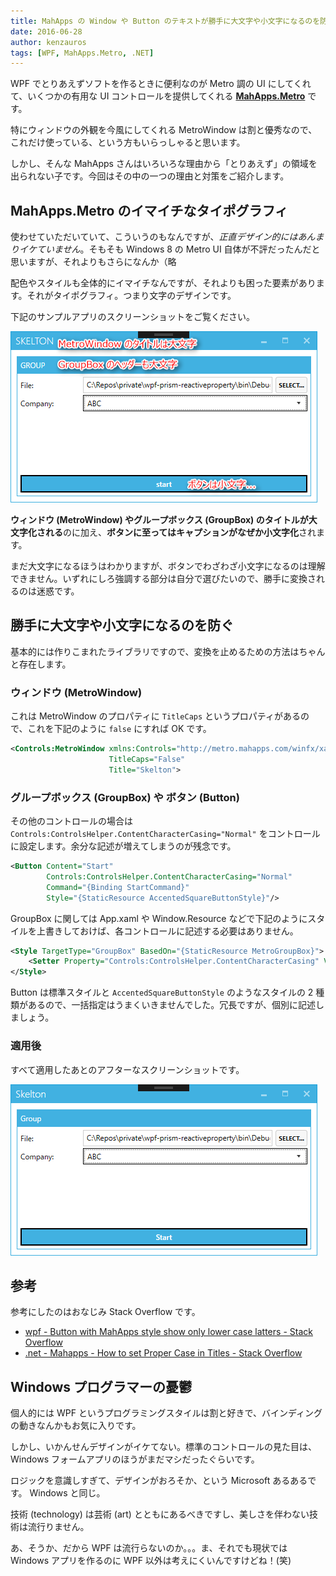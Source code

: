```yaml
---
title: MahApps の Window や Button のテキストが勝手に大文字や小文字になるのを防ぐ
date: 2016-06-28
author: kenzauros
tags: [WPF, MahApps.Metro, .NET]
---
```


WPF でとりあえずソフトを作るときに便利なのが Metro 調の UI にしてくれて、いくつかの有用な UI コントロールを提供してくれる **[MahApps.Metro](http://mahapps.com/)** です。

特にウィンドウの外観を今風にしてくれる MetroWindow は割と優秀なので、これだけ使っている、という方もいらっしゃると思います。

しかし、そんな MahApps さんはいろいろな理由から「とりあえず」の領域を出られない子です。今回はその中の一つの理由と対策をご紹介します。

## MahApps.Metro のイマイチなタイポグラフィ

使わせていただいていて、こういうのもなんですが、*正直デザイン的にはあんまりイケていません*。そもそも Windows 8 の Metro UI 自体が不評だったんだと思いますが、それよりもさらになんか（略

配色やスタイルも全体的にイマイチなんですが、それよりも困った要素があります。それがタイポグラフィ。つまり文字のデザインです。

下記のサンプルアプリのスクリーンショットをご覧ください。

<a href="images/avoid-to-convert-case-automatically-in-wpf-with-mahapps-1.png"><img src="images/avoid-to-convert-case-automatically-in-wpf-with-mahapps-1.png" alt="勝手に大文字やら小文字に変換してくれる MahApps.Metro さん" width="491" height="274" class="aligncenter size-full wp-image-795" /></a>

**ウィンドウ (MetroWindow) やグループボックス (GroupBox) のタイトルが大文字化される**のに加え、**ボタンに至ってはキャプションがなぜか小文字化**されます。

まだ大文字になるほうはわかりますが、ボタンでわざわざ小文字になるのは理解できません。いずれにしろ強調する部分は自分で選びたいので、勝手に変換されるのは迷惑です。

## 勝手に大文字や小文字になるのを防ぐ

基本的には作りこまれたライブラリですので、変換を止めるための方法はちゃんと存在します。

### ウィンドウ (MetroWindow)

これは MetroWindow のプロパティに `TitleCaps` というプロパティがあるので、これを下記のように `false` にすれば OK です。

```xml
<Controls:MetroWindow xmlns:Controls="http://metro.mahapps.com/winfx/xaml/controls"
                      TitleCaps="False"
                      Title="Skelton">
```

### グループボックス (GroupBox) や ボタン (Button)

その他のコントロールの場合は `Controls:ControlsHelper.ContentCharacterCasing="Normal"` をコントロールに設定します。余分な記述が増えてしまうのが残念です。

```xml
<Button Content="Start"
        Controls:ControlsHelper.ContentCharacterCasing="Normal"
        Command="{Binding StartCommand}"
        Style="{StaticResource AccentedSquareButtonStyle}"/>
```

GroupBox に関しては App.xaml や Window.Resource などで下記のようにスタイルを上書きしておけば、各コントロールに記述する必要はありません。

```xml
<Style TargetType="GroupBox" BasedOn="{StaticResource MetroGroupBox}">
    <Setter Property="Controls:ControlsHelper.ContentCharacterCasing" Value="Normal"/>
</Style>
```

Button は標準スタイルと `AccentedSquareButtonStyle` のようなスタイルの 2 種類があるので、一括指定はうまくいきませんでした。冗長ですが、個別に記述しましょう。

### 適用後

すべて適用したあとのアフターなスクリーンショットです。

<a href="images/avoid-to-convert-case-automatically-in-wpf-with-mahapps-2.png"><img src="images/avoid-to-convert-case-automatically-in-wpf-with-mahapps-2.png" alt="アフター" width="491" height="274" class="aligncenter size-full wp-image-801" /></a>

## 参考

参考にしたのはおなじみ Stack Overflow です。

* [wpf - Button with MahApps style show only lower case latters - Stack Overflow](http://stackoverflow.com/questions/31638190/button-with-mahapps-style-show-only-lower-case-latters)
* [.net - Mahapps - How to set Proper Case in Titles - Stack Overflow](http://stackoverflow.com/questions/20595209/mahapps-how-to-set-proper-case-in-titles)


## Windows プログラマーの憂鬱

個人的には WPF というプログラミングスタイルは割と好きで、バインディングの動きなんかもお気に入りです。

しかし、いかんせんデザインがイケてない。標準のコントロールの見た目は、Windows フォームアプリのほうがまだマシだったぐらいです。

ロジックを意識しすぎて、デザインがおろそか、という Microsoft あるあるです。 Windows と同じ。

技術 (technology) は芸術 (art) とともにあるべきですし、美しさを伴わない技術は流行りません。

あ、そうか、だから WPF は流行らないのか。。。ま、それでも現状では Windows アプリを作るのに WPF 以外は考えにくいんですけどね！(笑)